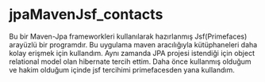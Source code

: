 # jpaMavenJsf_contacts

Bu bir Maven-Jpa frameworkleri kullanılarak hazırlanmış Jsf(Primefaces) arayüzlü bir programdır.
Bu uygulama maven aracılığıyla kütüphaneleri daha kolay erişmek için kullandım. Aynı zamanda JPA projesi istendiği
için object relational model olan hibernate tercih ettim. Daha önce kullanmış olduğum ve hakim olduğum içinde jsf tercihimi
primefacesden yana kullandım.
